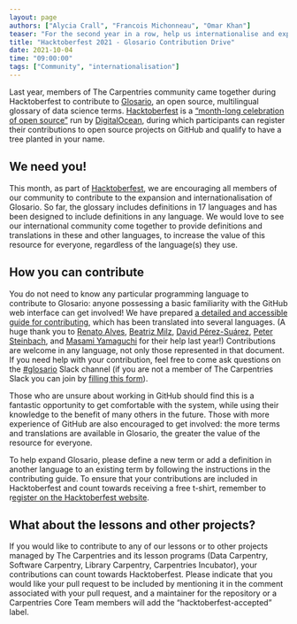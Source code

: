 ```yaml
---
layout: page
authors: ["Alycia Crall", "Francois Michonneau", "Omar Khan"]
teaser: "For the second year in a row, help us internationalise and expand Glosario, the open source, multilingual glossary of data science terms."
title: "Hacktoberfest 2021 - Glosario Contribution Drive"
date: 2021-10-04
time: "09:00:00"
tags: ["Community", "internationalisation"]
---
```


Last year, members of The Carpentries community came together during Hacktoberfest to contribute to [Glosario](https://glosario.carpentries.org), an open source, multilingual glossary of data science terms. [Hacktoberfest](https://hacktoberfest.digitalocean.com/) is a [“month-long celebration of open source”](https://hacktoberfest.digitalocean.com/faq) run by [DigitalOcean](https://digitalocean.com/), during which participants can register their contributions to open source projects on GitHub and qualify to have a tree planted in your name.

## We need you!
This month, as part of [Hacktoberfest](https://hacktoberfest.digitalocean.com/), we are encouraging all members of our community to contribute to the expansion and internationalisation of Glosario. So far, the glossary includes definitions in 17 languages and has been designed to include definitions in any language. We would love to see our international community come together to provide definitions and translations in these and other languages, to increase the value of this resource for everyone, regardless of the language(s) they use.

## How you can contribute
You do not need to know any particular programming language to contribute to Glosario: anyone possessing a basic familiarity with the GitHub web interface can get involved! We have prepared [a detailed and accessible guide for contributing](https://docs.google.com/document/d/18gTFR1Pw2Mk3PeNTMS0IHgFnJy-F4PBCGJQ1aMrDHPE/edit?usp=sharing), which has been translated into several languages. (A huge thank you to [Renato Alves](https://github.com/unode), [Beatriz Milz](https://github.com/beatrizmilz), [David Pérez-Suárez](http://dpshelio.github.io/), [Peter Steinbach](https://github.com/psteinb), and [Masami Yamaguchi](https://github.com/masamiy) for their help last year!) Contributions are welcome in any language, not only those represented in that document. If you need help with your contribution, feel free to come ask questions on the [#glosario](https://swcarpentry.slack.com/archives/C01G4HYGAQ6) Slack channel (if you are not a member of The Carpentries Slack you can join by [filling this form](https://swc-slack-invite.herokuapp.com/)).

Those who are unsure about working in GitHub should find this is a fantastic opportunity to get comfortable with the system, while using their knowledge to the benefit of many others in the future. Those with more experience of GitHub are also encouraged to get involved: the more terms and translations are available in Glosario, the greater the value of the resource for everyone.

To help expand Glosario, please define a new term or add a definition in another language to an existing term by following the instructions in the contributing guide. To ensure that your contributions are included in Hacktoberfest and count towards receiving a free t-shirt, remember to r[egister on the Hacktoberfest website](https://hacktoberfest.digitalocean.com/register).

## What about the lessons and other projects?
If you would like to contribute to any of our lessons or to other projects managed by The Carpentries and its lesson programs (Data Carpentry, Software Carpentry, Library Carpentry, Carpentries Incubator), your contributions can count towards Hacktoberfest. Please indicate that you would like your pull request to be included by mentioning it in the comment associated with your pull request, and a maintainer for the repository or a Carpentries Core Team members will add the “hacktoberfest-accepted” label.
